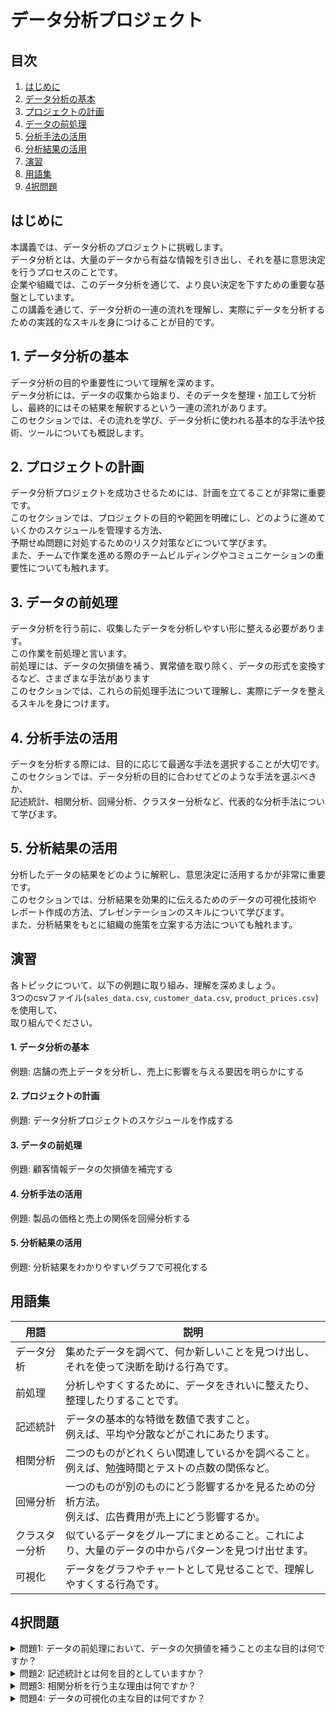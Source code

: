 # データ分析プロジェクト

## 目次

1. [はじめに](#introduction)
2. [データ分析の基本](#topic1)
3. [プロジェクトの計画](#topic2)
4. [データの前処理](#topic3)
5. [分析手法の活用](#topic4)
6. [分析結果の活用](#topic5)
7. [演習](#exercises)
8. [用語集](#glossary)
9. [4択問題](#quiz)


<a id="introduction"></a>
## はじめに

本講義では、データ分析のプロジェクトに挑戦します。  
データ分析とは、大量のデータから有益な情報を引き出し、それを基に意思決定を行うプロセスのことです。  
企業や組織では、このデータ分析を通じて、より良い決定を下すための重要な基盤としています。  
この講義を通じて、データ分析の一連の流れを理解し、実際にデータを分析するための実践的なスキルを身につけることが目的です。

<a id="topic1"></a>
## 1. データ分析の基本

データ分析の目的や重要性について理解を深めます。  
データ分析には、データの収集から始まり、そのデータを整理・加工して分析し、最終的にはその結果を解釈するという一連の流れがあります。  
このセクションでは、その流れを学び、データ分析に使われる基本的な手法や技術、ツールについても概説します。

<a id="topic2"></a>
## 2. プロジェクトの計画

データ分析プロジェクトを成功させるためには、計画を立てることが非常に重要です。  
このセクションでは、プロジェクトの目的や範囲を明確にし、どのように進めていくかのスケジュールを管理する方法、  
予期せぬ問題に対処するためのリスク対策などについて学びます。  
また、チームで作業を進める際のチームビルディングやコミュニケーションの重要性についても触れます。

<a id="topic3"></a>
## 3. データの前処理

データ分析を行う前に、収集したデータを分析しやすい形に整える必要があります。  
この作業を前処理と言います。  
前処理には、データの欠損値を補う、異常値を取り除く、データの形式を変換するなど、さまざまな手法があります  
このセクションでは、これらの前処理手法について理解し、実際にデータを整えるスキルを身につけます。

<a id="topic4"></a>
## 4. 分析手法の活用

データを分析する際には、目的に応じて最適な手法を選択することが大切です。  
このセクションでは、データ分析の目的に合わせてどのような手法を選ぶべきか、  
記述統計、相関分析、回帰分析、クラスター分析など、代表的な分析手法について学びます。

<a id="topic5"></a>
## 5. 分析結果の活用

分析したデータの結果をどのように解釈し、意思決定に活用するかが非常に重要です。  
このセクションでは、分析結果を効果的に伝えるためのデータの可視化技術や  
レポート作成の方法、プレゼンテーションのスキルについて学びます。  
また、分析結果をもとに組織の施策を立案する方法についても触れます。

<a id="exercises"></a>
## 演習

各トピックについて、以下の例題に取り組み、理解を深めましょう。  
3つのcsvファイル(`sales_data.csv`, `customer_data.csv`, `product_prices.csv`)を使用して、  
取り組んでください。

#### 1. データ分析の基本
例題: 店舗の売上データを分析し、売上に影響を与える要因を明らかにする

#### 2. プロジェクトの計画
例題: データ分析プロジェクトのスケジュールを作成する

#### 3. データの前処理
例題: 顧客情報データの欠損値を補完する

#### 4. 分析手法の活用
例題: 製品の価格と売上の関係を回帰分析する

#### 5. 分析結果の活用
例題: 分析結果をわかりやすいグラフで可視化する

<a id="glossary"></a>
## 用語集

| 用語| 説明|
| ----- | ------ |
| データ分析| 集めたデータを調べて、何か新しいことを見つけ出し、それを使って決断を助ける行為です。<br/> |
| 前処理 | 分析しやすくするために、データをきれいに整えたり、整理したりすることです。<br/> |
| 記述統計 | データの基本的な特徴を数値で表すこと。<br/>例えば、平均や分散などがこれにあたります。<br/> |
| 相関分析 | 二つのものがどれくらい関連しているかを調べること。<br/>例えば、勉強時間とテストの点数の関係など。<br/> |
| 回帰分析 | 一つのものが別のものにどう影響するかを見るための分析方法。<br/>例えば、広告費用が売上にどう影響するか。<br/> |
| クラスター分析 | 似ているデータをグループにまとめること。これにより、大量のデータの中からパターンを見つけ出せます。<br/> |
| 可視化 | データをグラフやチャートとして見せることで、理解しやすくする行為です。<br/> |

<a id="quiz"></a>
## 4択問題

<details>
<summary>問題1: データの前処理において、データの欠損値を補うことの主な目的は何ですか？</summary>

- a. データの量を増やすため
- b. 分析の精度を向上させるため
- c. データの可視化を改善するため
- d. データ収集のコストを削減するため

<details>
<summary>回答と解説</summary>

回答: b. 分析の精度を向上させるため

"データの前処理では、欠損値を補うことで、分析の精度を向上させることができます。不完全なデータセットを使用すると、分析結果に偏りが生じる可能性があるため、このステップは重要です。"
</details>
</details>

<details>
<summary>問題2: 記述統計とは何を目的としていますか？</summary>

- a. データセット内の異常値を特定する
- b. データセットの基本的な特徴を数値で表す
- c. データセット内の変数間の関係を調べる
- d. データセットから将来の傾向を予測する

<details>
<summary>回答と解説</summary>

回答: b. データセットの基本的な特徴を数値で表す

"記述統計は、データセットの基本的な特徴を数値で表すことを目的としています。これには、平均、中央値、モード、分散などが含まれ、データの概要を理解するのに役立ちます。"
</details>
</details>

<details>
<summary>問題3: 相関分析を行う主な理由は何ですか？</summary>

- a. データセット内のグループを識別するため
- b. データセットのサイズを減らすため
- c. 二つの変数間の関係の強さと方向を調べるため
- d. データセットから外れ値を除去するため

<details>
<summary>回答と解説</summary>

回答: c. 二つの変数間の関係の強さと方向を調べるため

"相関分析は、二つの変数間の関係の強さと方向を調べるために行われます。これにより、変数間の相互作用や依存関係を理解することができます。"
</details>
</details>

<details>
<summary>問題4: データの可視化の主な目的は何ですか？</summary>

- a. データセットをより小さくするため
- b. データ分析の計算速度を上げるため
- c. 分析結果をより理解しやすくするため
- d. データセットから直接情報を取得するため

<details>
<summary>回答と解説</summary>

回答: c. 分析結果をより理解しやすくするため

"データの可視化は、分析結果をより理解しやすくするために重要です。複雑なデータや統計をグラフやチャートとして表現することで、洞察を直感的に把握しやすくなります。"
</details>
</details>